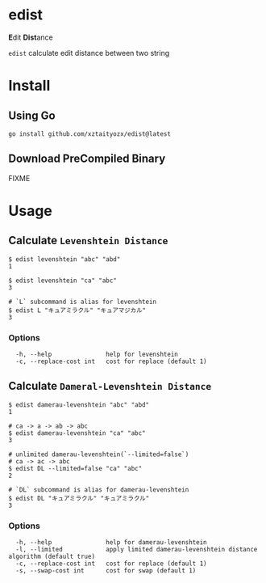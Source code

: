 # edist

**E**dit **Dist**ance

`edist` calculate edit distance between two string

# Install

## Using Go
```shell
go install github.com/xztaityozx/edist@latest
```

## Download PreCompiled Binary

FIXME


# Usage

## Calculate `Levenshtein Distance`

```shell
$ edist levenshtein "abc" "abd"
1

$ edist levenshtein "ca" "abc"
3

# `L` subcommand is alias for levenshtein
$ edist L "キュアミラクル" "キュアマジカル"
3
```


### Options

```shell
  -h, --help               help for levenshtein
  -c, --replace-cost int   cost for replace (default 1)
```

## Calculate `Dameral-Levenshtein Distance`

```shell
$ edist damerau-levenshtein "abc" "abd"
1

# ca -> a -> ab -> abc
$ edist damerau-levenshtein "ca" "abc"
3

# unlimited damerau-levenshtein(`--limited=false`)
# ca -> ac -> abc
$ edist DL --limited=false "ca" "abc"
2

# `DL` subcommand is alias for damerau-levenshtein
$ edist DL "キュアミラクル" "キュアミラクル"
3
```

### Options
```shell
  -h, --help               help for damerau-levenshtein
  -l, --limited            apply limited damerau-levenshtein distance algorithm (default true)
  -c, --replace-cost int   cost for replace (default 1)
  -s, --swap-cost int      cost for swap (default 1)
```